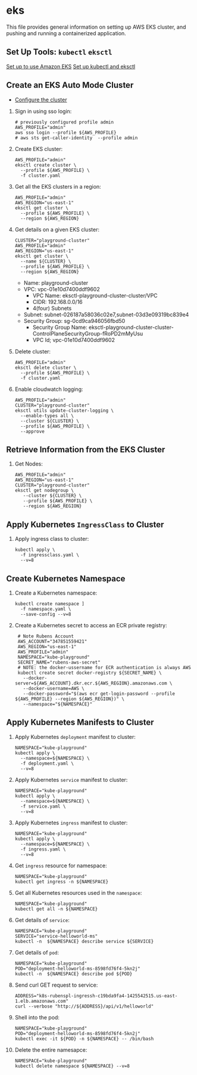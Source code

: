 # eks

This file provides general information on setting up AWS EKS cluster, and 
pushing and running a containerized application.

## Set Up Tools: `kubectl` `eksctl`

[Set up to use Amazon EKS](https://docs.aws.amazon.com/eks/latest/userguide/setting-up.html)
[Set up kubectl and eksctl](https://docs.aws.amazon.com/eks/latest/userguide/install-kubectl.html#kubectl-install-update)

## Create an EKS Auto Mode Cluster

- [Configure the cluster](https://docs.aws.amazon.com/eks/latest/userguide/quickstart.html#_configure_the_cluster)

1. Sign in using sso login:

    ```shell
    # previously configured profile admin
    AWS_PROFILE="admin"
    aws sso login --profile ${AWS_PROFILE}
    # aws sts get-caller-identity  --profile admin
    ```

2. Create EKS cluster:

    ```shell
    AWS_PROFILE="admin"
    eksctl create cluster \
      --profile ${AWS_PROFILE} \
      -f cluster.yaml
    ```

3. Get all the EKS clusters in a region:

    ```shell
    AWS_PROFILE="admin"
    AWS_REGION="us-east-1"
    eksctl get cluster \
      --profile ${AWS_PROFILE} \
      --region ${AWS_REGION}
    ```

4. Get details on a given EKS cluster:

    ```shell
    CLUSTER="playground-cluster"
    AWS_PROFILE="admin"
    AWS_REGION="us-east-1"
    eksctl get cluster \
      --name ${CLUSTER} \
      --profile ${AWS_PROFILE} \
      --region ${AWS_REGION}
    ```

   - Name: playground-cluster
   - VPC: vpc-01e10d7400ddf9602
     - VPC Name: eksctl-playground-cluster-cluster/VPC
     - CIDR: 192.168.0.0/16
     - 4(four) Subnets
   - Subnet: subnet-026187a58036c02e7,subnet-03d3e09319bc839e4
   - Security Group: sg-0cd9ca946056fbd50
     - Security Group Name: eksctl-playground-cluster-cluster-ControlPlaneSecurityGroup-fRoPD2mMyUsu
     - VPC Id; vpc-01e10d7400ddf9602

5. Delete cluster:

    ```shell
    AWS_PROFILE="admin"
    eksctl delete cluster \
      --profile ${AWS_PROFILE} \
      -f cluster.yaml
    ```

6. Enable cloudwatch logging:

    ```shell
    AWS_PROFILE="admin"
    CLUSTER="playground-cluster"
    eksctl utils update-cluster-logging \
      --enable-types all \
      --cluster ${CLUSTER} \
      --profile ${AWS_PROFILE} \
      --approve
    ```

## Retrieve Information from the EKS Cluster

1. Get Nodes:

   ```shell
   AWS_PROFILE="admin"
   AWS_REGION="us-east-1"
   CLUSTER="playground-cluster"
   eksctl get nodegroup \
      --cluster ${CLUSTER} \
      --profile ${AWS_PROFILE} \
      --region ${AWS_REGION}
   ```

## Apply Kubernetes `IngressClass` to Cluster
   
1. Apply ingress class to cluster:

    ```shell
    kubectl apply \
      -f ingressclass.yaml \
      --v=8
    ```

## Create Kubernetes Namespace

1. Create a Kubernetes namespace:

    ```shell
    kubectl create namespace ]
      -f namespace.yaml \
      --save-config --v=8
    ```
   
2. Create a Kubernetes secret to access an ECR private registry:

   ```shell
    # Note Rubens Account
    AWS_ACCOUNT="347851559421"
    AWS_REGION="us-east-1"
    AWS_PROFILE="admin"
    NAMESPACE="kube-playground"
    SECRET_NAME="rubens-aws-secret"
    # NOTE: the docker-ussername for ECR authentication is always AWS
    kubectl create secret docker-registry ${SECRET_NAME} \
      --docker-server=${AWS_ACCOUNT}.dkr.ecr.${AWS_REGION}.amazonaws.com \
      --docker-username=AWS \
      --docker-password="$(aws ecr get-login-password --profile ${AWS_PROFILE} --region ${AWS_REGION})" \
      --namespace="${NAMESPACE}"
   ```

## Apply Kubernetes Manifests to Cluster

1. Apply Kubernetes `deployment` manifest to cluster:

    ```shell
    NAMESPACE="kube-playground"
    kubectl apply \
      --namespace=${NAMESPACE} \
      -f deployment.yaml \
      --v=8
    ```

2. Apply Kubernetes `service` manifest to cluster:

    ```shell
    NAMESPACE="kube-playground"
    kubectl apply \
      --namespace=${NAMESPACE} \
      -f service.yaml \
      --v=8
    ```

3. Apply Kubernetes `ingress` manifest to cluster:

    ```shell
    NAMESPACE="kube-playground"
    kubectl apply \
      --namespace=${NAMESPACE} \
      -f ingress.yaml \
      --v=8
    ```

4. Get `ingress` resource for namespace:

   ```shell
   NAMESPACE="kube-playground"
   kubectl get ingress -n ${NAMESPACE}
   ```
   
5. Get all Kubernetes resources used in the `namespace`:

   ```shell
   NAMESPACE="kube-playground"
   kubectl get all -n ${NAMESPACE}
   ```

6. Get details of `service`:

   ```shell
   NAMESPACE="kube-playground"
   SERVICE="service-helloworld-ms"
   kubectl -n  ${NAMESPACE} describe service ${SERVICE}
   ```

7. Get details of `pod`:

   ```shell
   NAMESPACE="kube-playground"
   POD="deployment-helloworld-ms-8598fd76f4-5kn2j"
   kubectl -n  ${NAMESPACE} describe pod ${POD}
   ```

8. Send curl GET request to service:

   ```shell
   ADDRESS="k8s-rubenspl-ingressh-c19bda9fa4-1425542515.us-east-1.elb.amazonaws.com"
   curl --verbose "http://${ADDRESS}/api/v1/helloworld"
   ```

9. Shell into the pod:

   ```shell
   NAMESPACE="kube-playground"
   POD="deployment-helloworld-ms-8598fd76f4-5kn2j"
   kubectl exec -it ${POD} -n ${NAMESPACE} -- /bin/bash
   ```

10. Delete the entire namesapce:

    ```shell
    NAMESPACE="kube-playground"
    kubectl delete namespace ${NAMESPACE} --v=8
    ```
